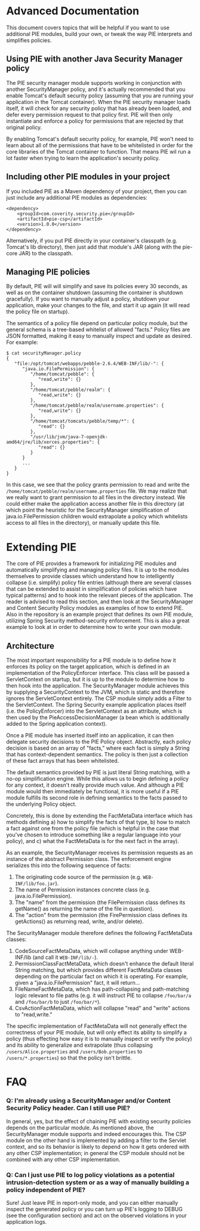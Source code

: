 Advanced Documentation
======================

This document covers topics that will be helpful if you want to use additional PIE modules, build your own, or tweak the
way PIE interprets and simplifies policies.

Using PIE with another Java Security Manager policy
---------------------------------------------------

The PIE security manager module supports working in conjunction with another SecurityManager policy, and it's actually
recommended that you enable Tomcat's default security policy (assuming that you are running your application in the
Tomcat container). When the PIE security manager loads itself, it will check for any security policy that has already
been loaded, and defer every permission request to that policy first. PIE will then only instantiate and enforce a
policy for permissions that are rejected by that original policy.

By enabling Tomcat's default security policy, for example, PIE won't need to learn about all of the permissions that
have to be whitelisted in order for the core libraries of the Tomcat container to function. That means PIE wil run a lot
faster when trying to learn the application's security policy.

Including other PIE modules in your project
-------------------------------------------

If you included PIE as a Maven dependency of your project, then you can just include any additional PIE modules as
dependencies:

    <dependency>
        <groupId>com.coverity.security.pie</groupId>
        <artifactId>pie-csp</artifactId>
        <version>1.0.0</version>
    </dependency>

Alternatively, if you put PIE directly in your container's classpath (e.g. Tomcat's lib directory), then just add that
module's JAR (along with the pie-core JAR) to the classpath.


Managing PIE policies
---------------------

By default, PIE will will simplify and save its policies every 30 seconds, as well as on the container shutdown
(assuming the container is shutdown gracefully). If you want to manually adjust a policy, shutdown your application,
make your changes to the file, and start it up again (it will read the policy file on startup).

The semantics of a policy file depend on particular policy module, but the general schema is a tree-based whitelist of
allowed "facts." Policy files are JSON formatted, making it easy to manually inspect and update as desired. For example:

    $ cat securityManager.policy 
    {
       "file:/opt/tomcat/webapps/pebble-2.6.4/WEB-INF/lib/-": {
          "java.io.FilePermission": {
             "/home/tomcat/pebble": {
                "read,write": {}
             },
             "/home/tomcat/pebble/realm": {
                "read,write": {}
             },
             "/home/tomcat/pebble/realm/username.properties": {
                "read,write": {}
             },
             "/home/tomcat/tomcats/pebble/temp/*": {
                "read": {}
             },
             "/usr/lib/jvm/java-7-openjdk-amd64/jre/lib/xerces.properties": {
                "read": {}
             }
          }
          ...
       }
    }

In this case, we see that the policy grants permission to read and write the
`/home/tomcat/pebble/realm/username.properties` file. We may realize that we really want to grant permission to all
files in the directory instead. We could either make the application access another file in this directory (at which
point the heuristic for the SecurityManager simplification of java.io.FilePermission children would extrapolate a policy
which whitelists access to all files in the directory), or manually update this file.


Extending PIE
=============

The core of PIE provides a framework for initializing PIE modules and automatically simplifying and managing policy
files. It is up to the modules themselves to provide classes which understand how to intelligently collapse (i.e.
simplify) policy file entries (although there are several classes that can be extended to assist in simplification of
policies which have typical patterns) and to hook into the relevant pieces of the application. The reader is advised to
read this section, and then look at the SecurityManager and Content Security Policy modules as examples of how to extend
PIE. Also in the repository is an example project that defines its own PIE module, utilizing Spring Security
method-security enforcement. This is also a great example to look at in order to determine how to write your own module.

Architecture
------------

The most important responsibility for a PIE module is to define how it enforces its policy on the target application,
which is defined in an implementation of the PolicyEnforcer interface. This class will be passed a ServletContext on
startup, but it is up to the module to determine how to then hook into the application. The SecurityManager module
achieves this by supplying a SecurityContext to the JVM, which is static and therefore ignores the ServletContext
entirely. The CSP module simply adds a Filter to the ServletContext. The Spring Security example application places
itself (i.e. the PolicyEnforcer) into the ServletContext as an attribute, which is then used by the
PieAccessDecisionManager (a bean which is additionally added to the Spring application context).

Once a PIE module has inserted itself into an application, it can then delegate security decisions to the PIE Policy
object. Abstractly, each policy decision is based on an array of "facts," where each fact is simply a String that has
context-dependent semantics. The policy is then just a collection of these fact arrays that has been whitelisted.

The default semantics provided by PIE is just literal String matching, with a no-op simplification engine. While this
allows us to begin defining a policy for any context, it doesn't really provide much value. And although a PIE module
would then immediately be functional, it is more useful if a PIE module fulfills its second role in defining semantics
to the facts passed to the underlying Policy object.

Concretely, this is done by extending the FactMetaData interface which has methods defining a) how to simplify the facts
of that type, b) how to match a fact against one from the policy file (which is helpful in the case that you've chosen
to introduce something like a regular language into your policy), and c) what the FactMetaData is for the next fact in
the array).

As an example, the SecurityManager receives its permission requests as an instance of the abstract Permission class. The
enforcement engine serializes this into the following sequence of facts:

1. The originating code source of the permission (e.g. `WEB-INF/lib/foo.jar`).
2. The name of Permission instances concrete class (e.g. java.io.FilePermission).
3. The "name" from the permission (the FilePermission class defines its getName() as returning the name of the file in
question).
4. The "action" from the permission (the FirePermission class defines its getActions() as returning read, write, and/or
delete).

The SecurityManager module therefore defines the following FactMetaData classes:

1. CodeSourceFactMetaData, which will collapse anything under WEB-INF/lib (and call it `WEB-INF/lib/-`).
2. PermissionClassFactMetaData, which doesn't enhance the default literal String matching, but which provides different
FactMetaData classes depending on the particular fact on which it is operating. For example, given a
"java.io.FilePermission" fact, it will return...
3. FileNameFactMetaData, which has path-collapsing and path-matching logic relevant to file paths (e.g. it will instruct
PIE to collapse `/foo/bar/a` and `/foo/bar/b` to just `/foo/bar/*`).
4. CsvActionFactMetaData, which will collapse "read" and "write" actions to "read,write."

The specific implementation of FactMetaData will not generally effect the correctness of your PIE module, but will only
effect its ability to simplify a policy (thus effecting how easy it is to manually inspect or verify the policy) and its
ability to generalize and extrapolate (thus collapsing `/users/Alice.properties` and `/users/Bob.properties` to
`/users/*.properties`) so that the policy isn't brittle.


FAQ
===

### Q: I'm already using a SecurityManager and/or Content Security Policy header. Can I still use PIE?

In general, yes, but the effect of chaining PIE with existing security policies depends on the particular module. As
mentioned above, the SecurityManager module supports and indeed encourages this. The CSP module on the other hand is
implemented by adding a filter to the Servlet context, and so its behavior is likely to depend on how it gets ordered
with any other CSP implementation; in general the CSP module should not be combined with any other CSP implementation.

### Q: Can I just use PIE to log policy violations as a potential intrusion-detection system or as a way of manually building a policy independent of PIE?

Sure! Just leave PIE in report-only mode, and you can either manually inspect the generated policy or you can turn up
PIE's logging to DEBUG (see the configuration section) and act on the observed violations in your application logs.
